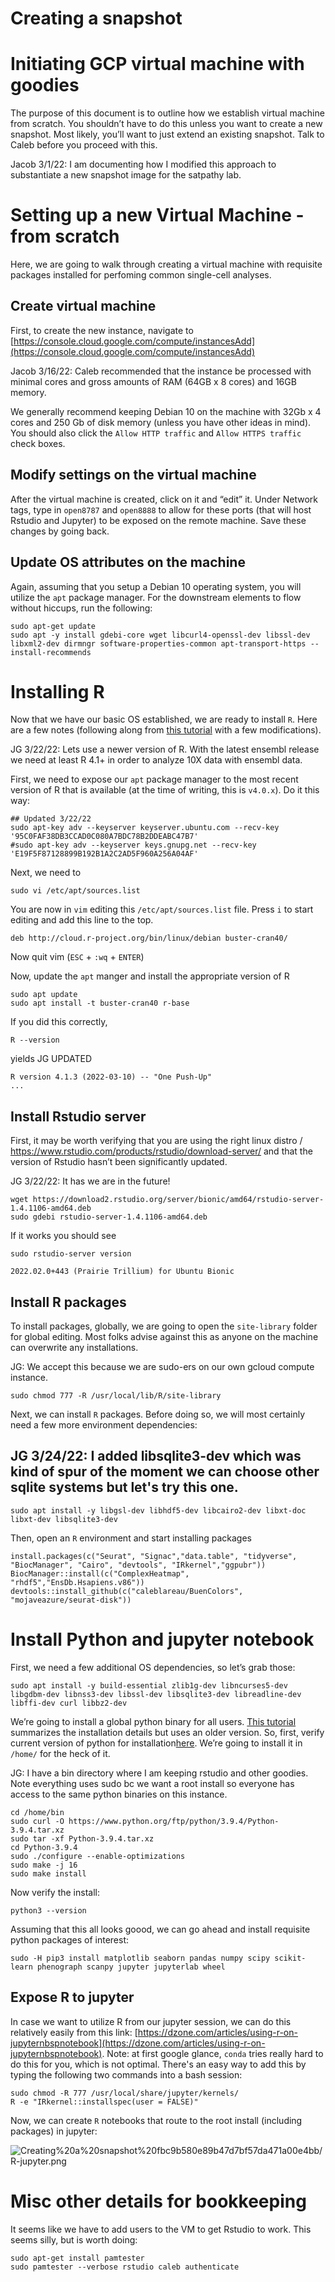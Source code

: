 # Creating a snapshot

# Initiating GCP virtual machine with goodies

The purpose of this document is to outline how we establish virtual machine from scratch. You shouldn’t have to do this unless you want to create a new snapshot. Most likely, you’ll want to just extend an existing snapshot. Talk to Caleb before you proceed with this.

Jacob 3/1/22: I am documenting how I modified this approach to substantiate a new snapshot image for the satpathy lab. 

# Setting up a new Virtual Machine - from scratch

Here, we are going to walk through creating a virtual machine with requisite packages installed for perfoming common single-cell analyses.

## Create virtual machine

First, to create the new instance, navigate to [https://console.cloud.google.com/compute/instancesAdd](https://console.cloud.google.com/compute/instancesAdd)

Jacob 3/16/22: Caleb recommended that the instance be processed with minimal cores and gross amounts of RAM (64GB x 8 cores) and 16GB memory.

We generally recommend keeping Debian 10 on the machine with 32Gb x 4 cores and 250 Gb of disk memory (unless you have other ideas in mind). You should also click the `Allow HTTP traffic` and `Allow HTTPS traffic` check boxes.

## Modify settings on the virtual machine

After the virtual machine is created, click on it and “edit” it. Under Network tags, type in `open8787` and `open8888` to allow for these ports (that will host Rstudio and Jupyter) to be exposed on the remote machine. Save these changes by going back.

## Update OS attributes on the machine

Again, assuming that you setup a Debian 10 operating system, you will utilize the `apt` package manager. For the downstream elements to flow without hiccups, run the following:

```
sudo apt-get update
sudo apt -y install gdebi-core wget libcurl4-openssl-dev libssl-dev libxml2-dev dirmngr software-properties-common apt-transport-https --install-recommends
```

# Installing R

Now that we have our basic OS established, we are ready to install `R`. Here are a few notes (following along from [this tutorial](https://cran.r-project.org/bin/linux/debian/) with a few modifications).

JG 3/22/22: Lets use a newer version of R. With the latest ensembl release we need at least R 4.1+ in order to analyze 10X data with ensembl data.

First, we need to expose our `apt` package manager to the most recent version of R that is available (at the time of writing, this is `v4.0.x`). Do it this way:

```
## Updated 3/22/22
sudo apt-key adv --keyserver keyserver.ubuntu.com --recv-key '95C0FAF38DB3CCAD0C080A7BDC78B2DDEABC47B7'
#sudo apt-key adv --keyserver keys.gnupg.net --recv-key 'E19F5F87128899B192B1A2C2AD5F960A256A04AF'
```

Next, we need to

```
sudo vi /etc/apt/sources.list
```

You are now in `vim` editing this `/etc/apt/sources.list` file. Press `i` to start editing and add this line to the top.

```
deb http://cloud.r-project.org/bin/linux/debian buster-cran40/
```

Now quit vim (`ESC` + `:wq` + `ENTER`)

Now, update the `apt` manger and install the appropriate version of R

```
sudo apt update
sudo apt install -t buster-cran40 r-base
```

If you did this correctly,

```
R --version
```

yields 
JG UPDATED

```
R version 4.1.3 (2022-03-10) -- "One Push-Up"
...
```

## Install Rstudio server

First, it may be worth verifying that you are using the right linux distro / https://www.rstudio.com/products/rstudio/download-server/ and that the version of Rstudio hasn’t been significantly updated. 

JG 3/22/22: It has we are in the future!  


```
wget https://download2.rstudio.org/server/bionic/amd64/rstudio-server-1.4.1106-amd64.deb
sudo gdebi rstudio-server-1.4.1106-amd64.deb
```

If it works you should see

```
sudo rstudio-server version
```
```
2022.02.0+443 (Prairie Trillium) for Ubuntu Bionic
```

## Install R packages

To install packages, globally, we are going to open the `site-library` folder for global editing. Most folks advise against this as anyone on the machine can overwrite any installations. 

JG: We accept this because we are sudo-ers on our own gcloud compute instance. 

```
sudo chmod 777 -R /usr/local/lib/R/site-library
```

Next, we can install `R` packages. Before doing so, we will most certainly need a few more environment dependencies:

## JG 3/24/22: I added libsqlite3-dev which was kind of spur of the moment we can choose other sqlite systems but let's try this one. 

```
sudo apt install -y libgsl-dev libhdf5-dev libcairo2-dev libxt-doc libxt-dev libsqlite3-dev
```

Then, open an `R` environment and start installing packages

```
install.packages(c("Seurat", "Signac","data.table", "tidyverse", "BiocManager", "Cairo", "devtools", "IRkernel","ggpubr"))
BiocManager::install(c("ComplexHeatmap", "rhdf5","EnsDb.Hsapiens.v86"))
devtools::install_github(c("caleblareau/BuenColors", "mojaveazure/seurat-disk"))
```

# Install Python and jupyter notebook

First, we need a few additional OS dependencies, so let’s grab those:

```
sudo apt install -y build-essential zlib1g-dev libncurses5-dev libgdbm-dev libnss3-dev libssl-dev libsqlite3-dev libreadline-dev libffi-dev curl libbz2-dev
```

We’re going to install a global python binary for all users. [This tutorial](https://linuxize.com/post/how-to-install-python-3-8-on-debian-10/) summarizes the installation details but uses an older version. So, first, verify current version of python for installation[here](https://www.python.org/downloads/source/). We’re going to install it in `/home/` for the heck of it.

JG: I have a bin directory where I am keeping rstudio and other goodies. Note everything uses sudo bc we want a root install so everyone has access to the same python binaries on this instance. 

```
cd /home/bin
sudo curl -O https://www.python.org/ftp/python/3.9.4/Python-3.9.4.tar.xz
sudo tar -xf Python-3.9.4.tar.xz
cd Python-3.9.4
sudo ./configure --enable-optimizations
sudo make -j 16
sudo make install
```

Now verify the install:

```
python3 --version
```

Assuming that this all looks goood, we can go ahead and install requisite python packages of interest:

```
sudo -H pip3 install matplotlib seaborn pandas numpy scipy scikit-learn phenograph scanpy jupyter jupyterlab wheel
```

## Expose R to jupyter

In case we want to utilize R from our jupyter session, we can do this relatively easily from this link: [https://dzone.com/articles/using-r-on-jupyternbspnotebook](https://dzone.com/articles/using-r-on-jupyternbspnotebook). Note: at first google glance, `conda` tries really hard to do this for you, which is not optimal. There's an easy way to add this by typing the following two commands into a bash session:

```
sudo chmod -R 777 /usr/local/share/jupyter/kernels/
R -e "IRkernel::installspec(user = FALSE)"
```

Now, we can create `R` notebooks that route to the root install (including packages) in jupyter:

![Creating%20a%20snapshot%20fbc9b580e89b47d7bf57da471a00e4bb/R-jupyter.png](Creating%20a%20snapshot%20fbc9b580e89b47d7bf57da471a00e4bb/R-jupyter.png)

# Misc other details for bookkeeping

It seems like we have to add users to the VM to get Rstudio to work. This seems silly, but is worth doing:

```
sudo apt-get install pamtester
sudo pamtester --verbose rstudio caleb authenticate
```

